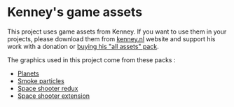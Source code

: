 # Kenney's game assets

This project uses game assets from Kenney. If you want to use them in your projects, please download them from [kenney.nl](https://www.kenney.nl) website and support his work with a donation or [buying his "all assets" pack](https://kenney.itch.io/kenney-game-assets).

The graphics used in this project come from these packs :

* [Planets](https://www.kenney.nl/assets/planets)
* [Smoke particles](https://www.kenney.nl/assets/smoke-particles)
* [Space shooter redux](https://www.kenney.nl/assets/space-shooter-redux)
* [Space shooter extension](https://www.kenney.nl/assets/space-shooter-extension)
